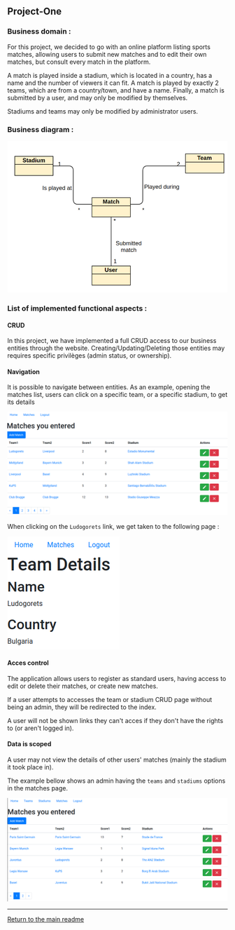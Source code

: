 ## Project-One

### Business domain : 
For this project, we decided to go with an online platform listing sports matches, allowing users to submit new matches and to edit their own matches, but consult every match in the platform.

A match is played inside a stadium, which is located in a country, has a name and the number of viewers it can fit.
A match is played by exactly 2 teams, which are from a country/town, and have a name.
Finally, a match is submitted by a user, and may only be modified by themselves.

Stadiums and teams may only be modified by administrator users.

### Business diagram :
![](assets/uml.png)


### List of implemented functional aspects : 
 
#### CRUD
 
In this project, we have implemented a full CRUD access to our business entities through the website. Creating/Updating/Deleting those entities may requires specific privilèges (admin status, or ownership).
 
#### Navigation
It is possible to navigate between entities.
As an example, opening the matches list, users can click on a specific team, or a specific stadium, to get its details
 
 
 ![](assets/matches.png)
 
When clicking on the `Ludogorets` link, we get taken to the following page :
 
 ![](assets/match_details.png)

#### Acces control

The application allows users to register as standard users, having access to edit or delete their matches, or create new matches.

If a user attempts to accesses the team or stadium CRUD page without being an admin, they will be redirected to the index.

A user will not be shown links they can't acces if they don't have the rights to (or aren't logged in).

#### Data is scoped

A user may not view the details of other users' matches (mainly the stadium it took place in).

The example bellow shows an admin having the `teams` and `stadiums`
options in the matches page.

![](assets/admin_rights.png)


---
[Return to the main readme](https://github.com/capito27/Teaching-HEIGVD-AMT-2019-Project-One/blob/master/README.md)
